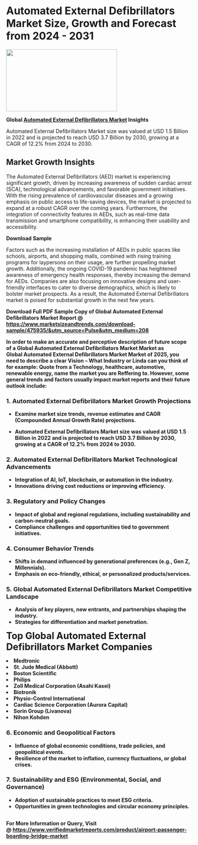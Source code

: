 <H1>Automated External Defibrillators Market Size, Growth and Forecast from 2024 - 2031</H1><img class="aligncenter size-medium wp-image-584254" src="https://thirdeyenews.in/wp-content/uploads/2024/09/Global-Market-Research-300x168.jpeg" alt="" width="300" height="168" /><p><strong>Global&nbsp;<a href="https://www.marketsizeandtrends.com/download-sample/475935/&amp;utm_source=Pulse&amp;utm_medium=208">Automated External Defibrillators Market</a> Insights</strong></p><p>Automated External Defibrillators Market size was valued at USD 1.5 Billion in 2022 and is projected to reach USD 3.7 Billion by 2030, growing at a CAGR of 12.2% from 2024 to 2030.</p><p><h2>Market Growth Insights</h2> <p>The Automated External Defibrillators (AED) market is experiencing significant growth, driven by increasing awareness of sudden cardiac arrest (SCA), technological advancements, and favorable government initiatives. With the rising prevalence of cardiovascular diseases and a growing emphasis on public access to life-saving devices, the market is projected to expand at a robust CAGR over the coming years. Furthermore, the integration of connectivity features in AEDs, such as real-time data transmission and smartphone compatibility, is enhancing their usability and accessibility.</p> <p><strong>Download Sample</strong></p> <p>Factors such as the increasing installation of AEDs in public spaces like schools, airports, and shopping malls, combined with rising training programs for laypersons on their usage, are further propelling market growth. Additionally, the ongoing COVID-19 pandemic has heightened awareness of emergency health responses, thereby increasing the demand for AEDs. Companies are also focusing on innovative designs and user-friendly interfaces to cater to diverse demographics, which is likely to bolster market prospects. As a result, the Automated External Defibrillators market is poised for substantial growth in the next few years.</p> <p><strong></p><p><span class=""><strong>Download Full PDF Sample Copy of Global Automated External Defibrillators Market Report</strong> @ <a href="https://www.marketsizeandtrends.com/download-sample/475935/&amp;utm_source=Pulse&amp;utm_medium=208" target="_blank">https://www.marketsizeandtrends.com/download-sample/475935/&amp;utm_source=Pulse&amp;utm_medium=208</a></span></p><p>In order to make an accurate and perceptive description of future scope of a Global&nbsp;Automated External Defibrillators Market Market as Global&nbsp;Automated External Defibrillators Market Market of 2025, you need to describe a clear Vision &ndash; What Industry or Linda can you think of for example: Quote from a Technology, healthcare, automotive, renewable energy, name the market you are Reffering to. However, some general trends and factors usually impact market reports and their future outlook include:</p><h3>1.&nbsp;<strong>Automated External Defibrillators Market Growth Projections</strong></h3><ul><li>Examine market size trends, revenue estimates and CAGR (Compounded Annual Growth Rate) projections.</li><li><p>Automated External Defibrillators Market size was valued at USD 1.5 Billion in 2022 and is projected to reach USD 3.7 Billion by 2030, growing at a CAGR of 12.2% from 2024 to 2030.</p></li></ul><h3>2.&nbsp;<strong>Automated External Defibrillators Market Technological Advancements</strong></h3><ul><li>Integration of AI, IoT, blockchain, or automation in the industry.</li><li>Innovations driving cost reductions or improving efficiency.</li></ul><h3>3.&nbsp;<strong>Regulatory and Policy Changes</strong></h3><ul><li>Impact of global and regional regulations, including sustainability and carbon-neutral goals.</li><li>Compliance challenges and opportunities tied to government initiatives.</li></ul><h3>4.&nbsp;<strong>Consumer Behavior Trends</strong></h3><ul><li>Shifts in demand influenced by generational preferences (e.g., Gen Z, Millennials).</li><li>Emphasis on eco-friendly, ethical, or personalized products/services.</li></ul><h3>5.&nbsp;<strong>Global Automated External Defibrillators Market Competitive Landscape</strong></h3><ul><li>Analysis of key players, new entrants, and partnerships shaping the industry.</li><li>Strategies for differentiation and market penetration.</li></ul><p data-pm-slice="1 1 []"><span style="color: inherit; font-family: inherit; font-size: 25px;">Top Global Automated External Defibrillators Market Companies</span></p><div class="" data-test-id=""><p><li>Medtronic</li><li> St. Jude Medical (Abbott)</li><li> Boston Scientific</li><li> Philips</li><li> Zoll Medical Corporation (Asahi Kasei)</li><li> Biotronik</li><li> Physio-Control International</li><li> Cardiac Science Corporation (Aurora Capital)</li><li> Sorin Group (Livanova)</li><li> Nihon Kohden</li></p></div><h3>6.&nbsp;<strong>Economic and Geopolitical Factors</strong></h3><ul><li>Influence of global economic conditions, trade policies, and geopolitical events.</li><li>Resilience of the market to inflation, currency fluctuations, or global crises.</li></ul><h3>7.&nbsp;<strong>Sustainability and ESG (Environmental, Social, and Governance)</strong></h3><ul><li>Adoption of sustainable practices to meet ESG criteria.</li><li>Opportunities in green technologies and circular economy principles.</li></ul><h2><strong style="font-size: 14px;">For More Information or Query, Visit @&nbsp;</strong><a style="background-color: #ffffff; font-size: 14px;" href="https://www.marketsizeandtrends.com/report/automated-external-defibrillators-market/" target="_blank">https://www.verifiedmarketreports.com/product/airport-passenger-boarding-bridge-market</a></h2>
